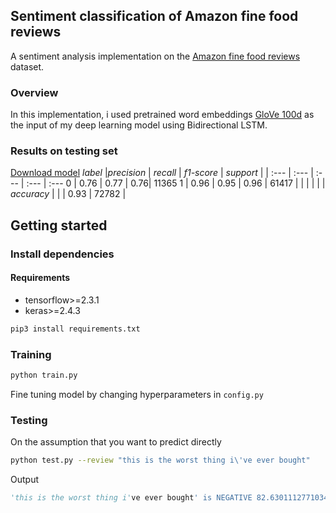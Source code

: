 ## Sentiment classification of Amazon fine food reviews
A sentiment analysis implementation on the [Amazon fine food reviews](https://www.kaggle.com/snap/amazon-fine-food-reviews) dataset.

### Overview 
In this implementation, i used pretrained word embeddings [GloVe 100d](https://nlp.stanford.edu/projects/glove/) as the input of my deep learning model using Bidirectional LSTM.

### Results on testing set
[Download model](https://github.com/ngoquanghuy99/Sentiment-classificatioin-of-Amazon-fine-food-reviews/blob/main/models/1stmodel.h5)
 *label* |*precision* | *recall* | *f1-score* | *support* | 
 | :--- | :--- | :--- | :--- | :---
 0 | 0.76 | 0.77 | 0.76| 11365
 1 | 0.96 | 0.95 | 0.96 | 61417 |
  | | | | | 
  *accuracy* |  |  | 0.93 | 72782 | 
  
## Getting started
### Install dependencies
#### Requirements
- tensorflow>=2.3.1
- keras>=2.4.3
```bash
pip3 install requirements.txt
```
### Training
```bash
python train.py
```
Fine tuning model by changing hyperparameters in `config.py`

### Testing
On the assumption that you want to predict directly
```bash
python test.py --review "this is the worst thing i\'ve ever bought"
```
Output
```python
'this is the worst thing i've ever bought' is NEGATIVE 82.63011127710342%
```


